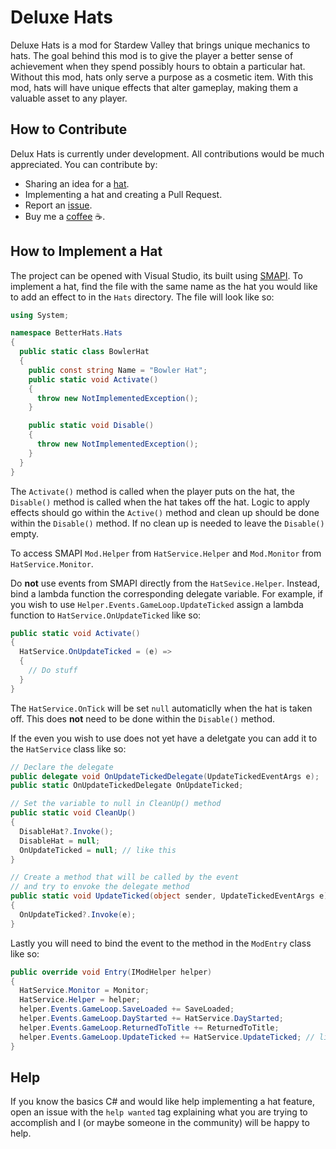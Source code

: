 # Deluxe Hats

Deluxe Hats is a mod for Stardew Valley that brings unique mechanics to hats. The goal behind this mod is to give the player a better sense of achievement when they spend possibly hours to obtain a particular hat.  Without this mod, hats only serve a purpose as a cosmetic item. With this mod, hats will have unique effects that alter gameplay, making them a valuable asset to any player.

## How to Contribute

Delux Hats is currently under development. All contributions would be much appreciated. You can contribute by:

- Sharing an idea for a [hat](https://github.com/domsim1/stardew-valley-deluxe-hats-mod/issues/1).
- Implementing a hat and creating a Pull Request.
- Report an [issue](https://github.com/domsim1/stardew-valley-deluxe-hats-mod/issues).
- Buy me a [coffee](https://www.buymeacoffee.com/domsim1) ☕.

## How to Implement a Hat

The project can be opened with Visual Studio, its built using [SMAPI](https://stardewvalleywiki.com/Modding:Modder_Guide/APIs). To implement a hat, find the file with the same name as the hat you would like to add an effect to in the `Hats` directory. The file will look like so:

```C#
using System;

namespace BetterHats.Hats
{
  public static class BowlerHat
  {
    public const string Name = "Bowler Hat";
    public static void Activate()
    {
      throw new NotImplementedException();
    }

    public static void Disable()
    {
      throw new NotImplementedException();
    }
  }
}
```

The `Activate()` method is called when the player puts on the hat, the `Disable()` method is called when the hat takes off the hat. Logic to apply effects should go within the `Active()` method and clean up should be done within the `Disable()` method. If no clean up is needed to leave the `Disable()` empty.

To access SMAPI `Mod.Helper` from `HatService.Helper` and `Mod.Monitor` from `HatService.Monitor`.

Do **not** use events from SMAPI directly from the `HatSevice.Helper`. Instead, bind a lambda function the corresponding delegate variable. For example, if you wish to use `Helper.Events.GameLoop.UpdateTicked` assign a lambda function to `HatService.OnUpdateTicked` like so:

```C#
public static void Activate()
{
  HatService.OnUpdateTicked = (e) =>
  {
    // Do stuff
  }
}

```

The `HatService.OnTick` will be set `null` automaticlly when the hat is taken off. This does **not** need to be done within the `Disable()` method.

If the even you wish to use does not yet have a deletgate you can add it to the `HatService` class like so:

```C#
// Declare the delegate
public delegate void OnUpdateTickedDelegate(UpdateTickedEventArgs e);
public static OnUpdateTickedDelegate OnUpdateTicked;

// Set the variable to null in CleanUp() method
public static void CleanUp()
{
  DisableHat?.Invoke();
  DisableHat = null;
  OnUpdateTicked = null; // like this
}

// Create a method that will be called by the event
// and try to envoke the delegate method
public static void UpdateTicked(object sender, UpdateTickedEventArgs e)
{
  OnUpdateTicked?.Invoke(e);
}

```

Lastly you will need to bind the event to the method in the `ModEntry` class like so:

```C#
public override void Entry(IModHelper helper)
{
  HatService.Monitor = Monitor;
  HatService.Helper = helper;
  helper.Events.GameLoop.SaveLoaded += SaveLoaded;
  helper.Events.GameLoop.DayStarted += HatService.DayStarted;
  helper.Events.GameLoop.ReturnedToTitle += ReturnedToTitle;
  helper.Events.GameLoop.UpdateTicked += HatService.UpdateTicked; // like this
}
```

## Help

If you know the basics C# and would like help implementing a hat feature, open an issue with the `help wanted` tag explaining what you are trying to accomplish and I (or maybe someone in the community) will be happy to help.

